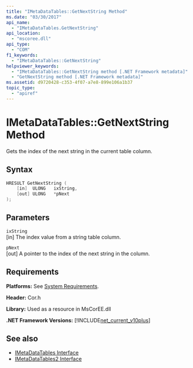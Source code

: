 ```yaml
---
title: "IMetaDataTables::GetNextString Method"
ms.date: "03/30/2017"
api_name: 
  - "IMetaDataTables.GetNextString"
api_location: 
  - "mscoree.dll"
api_type: 
  - "COM"
f1_keywords: 
  - "IMetaDataTables::GetNextString"
helpviewer_keywords: 
  - "IMetaDataTables::GetNextString method [.NET Framework metadata]"
  - "GetNextString method [.NET Framework metadata]"
ms.assetid: d9720428-c353-4f07-a7e8-899e106a1b37
topic_type: 
  - "apiref"
---
```

# IMetaDataTables::GetNextString Method
Gets the index of the next string in the current table column.  
  
## Syntax  
  
```cpp  
HRESULT GetNextString (   
    [in]  ULONG   ixString,  
    [out] ULONG   *pNext  
);  
```  
  
## Parameters  
 `ixString`  
 [in] The index value from a string table column.  
  
 `pNext`  
 [out] A pointer to the index of the next string in the column.  
  
## Requirements  
 **Platforms:** See [System Requirements](../../../../docs/framework/get-started/system-requirements.md).  
  
 **Header:** Cor.h  
  
 **Library:** Used as a resource in MsCorEE.dll  
  
 **.NET Framework Versions:** [!INCLUDE[net_current_v10plus](../../../../includes/net-current-v10plus-md.md)]  
  
## See also

- [IMetaDataTables Interface](../../../../docs/framework/unmanaged-api/metadata/imetadatatables-interface.md)
- [IMetaDataTables2 Interface](../../../../docs/framework/unmanaged-api/metadata/imetadatatables2-interface.md)
